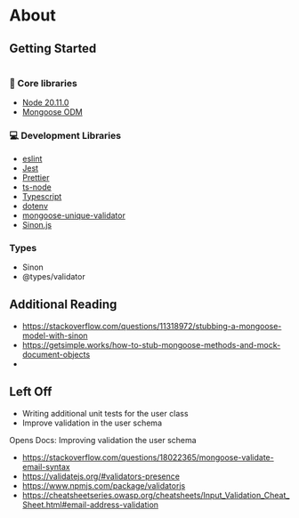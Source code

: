 # About

## Getting Started

```

```

### 🔧 Core libraries

- [Node 20.11.0](https://nodejs.org/en)
- [Mongoose ODM](https://mongoosejs.com)

### 💻 Development Libraries

- [eslint](https://eslint.org/)
- [Jest](https://jestjs.io)
- [Prettier](https://prettier.io/)
- [ts-node](https://www.npmjs.com/package/ts-node)
- [Typescript](https://www.typescriptlang.org/)
- [dotenv](https://www.npmjs.com/package/dotenv)
- [mongoose-unique-validator](https://www.npmjs.com/package/mongoose-unique-validator)
- [Sinon.js](https://www.npmjs.com/package/sinon)

### Types

- Sinon
- @types/validator

## Additional Reading

- https://stackoverflow.com/questions/11318972/stubbing-a-mongoose-model-with-sinon
- https://getsimple.works/how-to-stub-mongoose-methods-and-mock-document-objects
- 

## Left Off
- Writing additional unit tests for the user class
- Improve validation in the user schema

Opens Docs: Improving validation the user schema
- https://stackoverflow.com/questions/18022365/mongoose-validate-email-syntax
- https://validatejs.org/#validators-presence
- https://www.npmjs.com/package/validatorjs
- https://cheatsheetseries.owasp.org/cheatsheets/Input_Validation_Cheat_Sheet.html#email-address-validation
